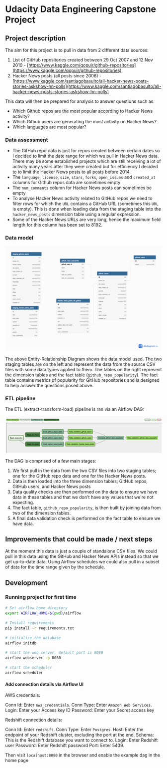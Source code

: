 Udacity Data Engineering Capstone Project
=========================================

Project description
-------------------

The aim for this project is to pull in data from 2 different data sources:

1. List of GitHub repositories created between 29 Oct 2007 and 12 Nov 2010 - [https://www.kaggle.com/qopuir/github-repositories](https://www.kaggle.com/qopuir/github-repositories)
2. Hacker News posts (all posts since 2006) - [https://www.kaggle.com/santiagobasulto/all-hacker-news-posts-stories-askshow-hn-polls](https://www.kaggle.com/santiagobasulto/all-hacker-news-posts-stories-askshow-hn-polls)

This data will then be prepared for analysis to answer questions such as:
- Which Github repos are the most popular according to Hacker News activity?
- Which Github users are generating the most activity on Hacker News?
- Which languages are most popular?

### Data assessment

- The GitHub repo data is just for repos created between certain dates so I decided to limit the date range for which we pull in Hacker News data. There may be some established projects which are still receiving a lot of activity many years after they were created but for efficiency I decided to to limit the Hacker News posts to all posts before 2014.
- The `language`, `license`, `size`, `stars`, `forks`, `open_issues` and `created_at` columns for Github repos data are sometimes empty
- The `num_comments` column for Hacker News posts can sometimes be empty
- To analyse Hacker News activity related to GitHub repos we need to filter rows for which the `URL` contains a GitHub URL (sometimes this `URL` is empty). This is done when loading data from the staging table into the `hacker_news_posts` dimension table using a regular expression.
- Some of the Hacker News URLs are very long, hence the maximum field length for this column has been set to 8192.

### Data model

![Data model](ERDiagram.png)

The above Entity-Relationship Diagram shows the data model used. The two staging tables are on the left and represent the data from the source CSV files with some data types applied to them. The tables on the right represent the dimension tables and the fact table (`github_repo_popularity`). The fact table contains metrics of popularity for GitHub repositories and is designed to help answer the questions posed above.

### ETL pipeline

The ETL (extract-transform-load) pipeline is ran via an Airflow DAG:

![DAG](DAG.png)

The DAG is comprised of a few main stages:
1. We first pull in the data from the two CSV files into two staging tables; one for the GitHub repo data and one for the Hacker News posts.
2. Data is then loaded into the three dimension tables; GitHub repos, GitHub users, and Hacker News posts
3. Data quality checks are then performed on the data to ensure we have data in these tables and that we don't have any values that we're not expecting.
4. The fact table, `github_repo_popularity`, is then built by joining data from two of the dimension tables.
5. A final data validation check is performed on the fact table to ensure we have data.


## Improvements that could be made / next steps

At the moment this data is just a couple of standalone CSV files. We could pull in this data using the GitHub and Hacker News APIs instead so that we get up-to-date data. Using Airflow schedules we could also pull in a subset of data for the time range given by the schedule.




Development
-----------

### Running project for first time

```bash
# Set airflow home directory
export AIRFLOW_HOME=$(pwd)/airflow
```

```bash
# Install requirements
pip install -r requirements.txt
```

```bash
# initialize the database
airflow initdb
```

```bash
# start the web server, default port is 8080
airflow webserver -p 8080
```

```bash
# start the scheduler
airflow scheduler
```

#### Add connection details via Airflow UI
AWS credentials:

Conn Id: Enter `aws_credentials`.
Conn Type: Enter `Amazon Web Services`.
Login: Enter your Access key ID
Password: Enter your Secret access key

Redshift connection details:

Conn Id: Enter `redshift`.
Conn Type: Enter `Postgres`.
Host: Enter the endpoint of your Redshift cluster, excluding the port at the end.
Schema: This is the Redshift database you want to connect to.
Login: Enter Redshift user
Password: Enter Redshift password
Port: Enter 5439.


Then visit `localhost:8080` in the browser and enable the example dag in the home page
